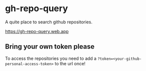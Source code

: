 # gh-repo-query

A quite place to search github repositories.

https://gh-repo-query.web.app

## Bring your own token please

To access the repositories you need to add a `?token=<your-github-personal-access-token>` to the url once!
